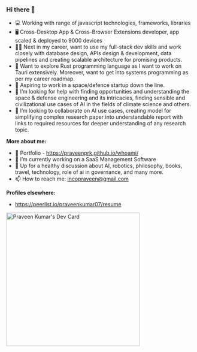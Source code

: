 ### Hi there 👋

* 💻 Working with range of javascript technologies, frameworks, libraries
* 🖥️ Cross-Desktop App & Cross-Browser Extensions developer, app scaled & deployed to 9000 devices
* 👨‍💻 Next in my career, want to use my full-stack dev skills and work closely with database design, APIs design & development, data pipelines and creating scalable architecture for promising products.
* 🧭 Want to explore Rust programming language as I want to work on Tauri extensively. Moreover, want to get into systems programming as per my career roadmap.
* 🔭 Aspiring to work in a space/defence startup down the line.
* 🤔 I’m looking for help with finding opportunities and understanding the space & defense engineering and its intricacies, finding sensible and civilizational use cases of AI in the fields of climate science and others.
* 👯 I’m looking to collaborate on AI use cases, creating model for simplifying complex research paper into understandable report with links to required resources for deeper understanding of any research topic.

**More about me:**

- 🙋 Portfolio - https://praveenprk.github.io/whoami/
- 🔭 I’m currently working on a SaaS Management Software
- 💬 Up for a healthy discussion about AI, robotics, philosophy, books, travel, technology, role of ai in governance, and many more.
- 📫 How to reach me: incopraveen@gmail.com

**Profiles elsewhere:**

- https://peerlist.io/praveenkumar07/resume

<a href="https://app.daily.dev/praveenbharatsagar"><img src="https://api.daily.dev/devcards/v2/XFwqTiovRoTLbUydjzqtu.png?type=default&r=252" width="356" alt="Praveen Kumar's Dev Card"/></a>
